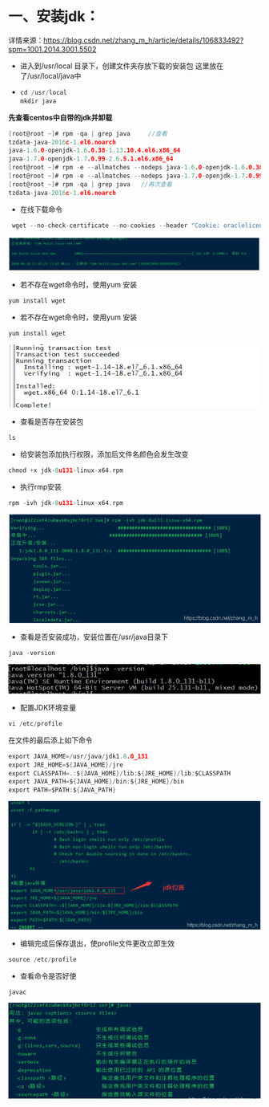 # 一、安装jdk：

详情来源：https://blog.csdn.net/zhang_m_h/article/details/106833492?spm=1001.2014.3001.5502

- 进入到/usr/local 目录下，创建文件夹存放下载的安装包  这里放在了/usr/local/java中

- ```c
  cd /usr/local
  mkdir java
  ```

**先查看centos中自带的jdk并卸载**

```c
[root@root ~]# rpm -qa | grep java     //查看
tzdata-java-2016c-1.el6.noarch
java-1.6.0-openjdk-1.6.0.38-1.13.10.4.el6.x86_64
java-1.7.0-openjdk-1.7.0.99-2.6.5.1.el6.x86_64
[root@root ~]# rpm -e --allmatches --nodeps java-1.6.0-openjdk-1.6.0.38-1.13.10.4.el6.x86_64   //卸载
[root@root ~]# rpm -e --allmatches --nodeps java-1.7.0-openjdk-1.7.0.99-2.6.5.1.el6.x86_64 //卸载
[root@root ~]# rpm -qa | grep java   //再次查看
tzdata-java-2016c-1.el6.noarch
```

- 在线下载命令

```c
 wget --no-check-certificate --no-cookies --header "Cookie: oraclelicense=accept-securebackup-cookie" http://download.oracle.com/otn-pub/java/jdk/8u131-b11/d54c1d3a095b4ff2b6607d096fa80163/jdk-8u131-linux-x64.rpm
```

![](images/image-20220928151813112.png)

- 若不存在wget命令时，使用yum 安装

```c
yum install wget
```

- 若不存在wget命令时，使用yum 安装

```c
yum install wget
```

![image-20221107160705555](images/image-20221107160705555.png)

- 查看是否存在安装包

```c
ls
```

- 给安装包添加执行权限，添加后文件名颜色会发生改变

```c
chmod +x jdk-8u131-linux-x64.rpm
```

- 执行rmp安装

```c
rpm -ivh jdk-8u131-linux-x64.rpm
```

![image-20220928152002285](images/image-20220928152002285.png)

- 查看是否安装成功，安装位置在/usr/java目录下

```c
java -version
```

![image-20220928152112530](images/image-20220928152112530.png)

- 配置JDK环境变量

```c
vi /etc/profile
```

在文件的最后添上如下命令

```c
export JAVA_HOME=/usr/java/jdk1.8.0_131	
export JRE_HOME=${JAVA_HOME}/jre
export CLASSPATH=.:${JAVA_HOME}/lib:${JRE_HOME}/lib:$CLASSPATH
export JAVA_PATH=${JAVA_HOME}/bin:${JRE_HOME}/bin
export PATH=$PATH:${JAVA_PATH}
```

![image-20220928152215973](images/image-20220928152215973.png)

- 编辑完成后保存退出，使profile文件更改立即生效

```c
source /etc/profile
```

- 查看命令是否好使

```c
javac
```

![image-20220928152314655](images/image-20220928152314655.png)